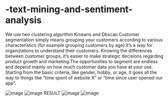 # -text-mining-and-sentiment-analysis

We use two clustering algorithm Kmeans and Dbscan.Customer segmentation simply means grouping your customers according to various characteristics 
(for example grouping customers by age).It’s a way for organizations to understand their customers. Knowing the differences between customer groups, it’s easier to 
make strategic decisions regarding product growth and marketing.The opportunities to segment are endless and depend mainly on how much customer data you have at your
use. Starting from the basic criteria, like gender, hobby, or age, it goes all the way to things like “time spent of website X” or “time since user opened 
our app”. 

![image](https://user-images.githubusercontent.com/51043263/199996865-2eaaaa5b-2137-41af-b1ed-48fd146381c2.png)
![image](https://user-images.githubusercontent.com/51043263/199997044-10627dd6-4412-4c37-8d3a-996d2e1511e6.png)
RESULT
![image](https://user-images.githubusercontent.com/51043263/199997145-b1e9cbed-3e62-4706-af13-f19d00fa96d3.png)
![image](https://user-images.githubusercontent.com/51043263/199997212-eafaa84e-83f8-427d-bc0d-24c750447fbb.png)
